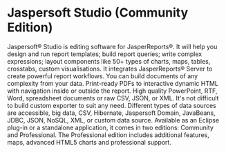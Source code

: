 # Jaspersoft Studio (Community Edition)

Jaspersoft® Studio is editing software for JasperReports®. It will help you design and run report templates; build report queries; write complex expressions; layout components like 50+ types of charts, maps, tables, crosstabs, custom visualisations. It integrates JasperReports® Server to create powerful report workflows. 
You can build documents of any complexity from your data. Print-ready PDFs to interactive dynamic HTML with navigation inside or outside the report. High quality PowerPoint, RTF, Word, spreadsheet documents or raw CSV, JSON, or XML. It's not difficult to build custom exporter to suit any need.
Different types of data sources are accessible, big data, CSV, Hibernate, Jaspersoft Domain, JavaBeans, JDBC, JSON, NoSQL, XML, or custom data source.
Available as an Eclipse plug-in or a standalone application, it comes in two editions: Community and Professional. The Professional edition includes additional features, maps, advanced HTML5 charts and professional support.

